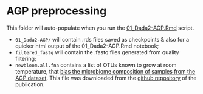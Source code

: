 # AGP preprocessing

This folder will auto-populate when you run the [01_Dada2-AGP.Rmd](../../../../scripts/analysis-individual/AGP/01_Dada2-AGP.Rmd) script.
- `01_Dada2-AGP/` will contain .rds files saved as checkpoints & also for a quicker html output of the 01_Dada2-AGP.Rmd notebook;
- `filtered_fastq` will contain the .fastq files generated from quality filtering;
- `newbloom.all.fna` contains a list of OTUs known to grow at room temperature, that [bias the microbiome composition of samples from the AGP dataset](https://journals.asm.org/doi/10.1128/mSystems.00199-16#B5). This file was downloaded from the [github repository](https://github.com/knightlab-analyses/bloom-analyses) of the publication.